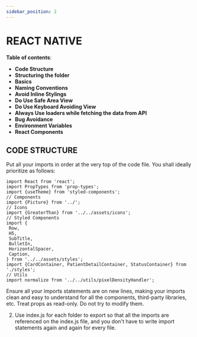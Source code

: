 ```yaml
---
sidebar_position: 2
---
```


# REACT NATIVE

**Table of contents**:

- **Code Structure**
- **Structuring the folder**
- **Basics**
- **Naming Conventions**
- **Avoid Inline Stylings**
- **Do Use Safe Area View**
- **Do Use Keyboard Avoiding View**
- **Always Use loaders while fetching the data from API**
- **Bug Avoidance**
- **Environment Variables**
- **React Components**

## CODE STRUCTURE

Put all your imports in order at the very top of the code file. You shall ideally prioritize as follows:

```
import React from 'react';
import PropTypes from 'prop-types';
import {useTheme} from 'styled-components';
// Components
import {Picture} from '../';
// Icons
import {GreaterThan} from '../../assets/icons';
// Styled Components
import {
 Row,
 H5,
 SubTitle,
 BulletIn,
 HorizontalSpacer,
 Caption,
} from '../../assets/styles';
import {CardContainer, PatientDetailContainer, StatusContainer} from './styles';
// Utils
import normalize from '../../utils/pixelDensityHandler';
```

Ensure all your imports statements are on new lines, making your imports clean and easy to understand for all the components, third-party libraries, etc. Treat props as read-only. Do not try to modify them. 

2. Use index.js for each folder to export so that all the imports are referenced on the index.js file, and you don't have to write import statements again and again for every file. 	

